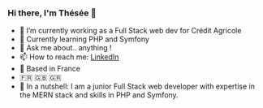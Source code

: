 ### Hi there, I'm Thésée 👋


- 🔭 I’m currently working as a Full Stack web dev for Crédit Agricole
- 🌱 Currently learning PHP and Symfony
- 💬 Ask me about.. anything !
- 📫 How to reach me: [LinkedIn](https://www.linkedin.com/in/tkambas/)
- 📍 Based in France
- 🇫🇷 🇬🇧 🇬🇷
- 🌰 In a nutshell: I am a junior Full Stack web developer with expertise in the MERN stack and skills in PHP and Symfony.
